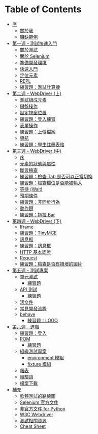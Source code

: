 # Table of Contents

- [序](README.md)
  - [關於我](https://docs.google.com/presentation/d/1ADinTuSL-FzdJCXh1wtYPzYPkB0oz7Ar2gUSbsNC79Y/edit?usp=sharing)
  - [職缺範例](career_example.md)
- [第一週 - 測試快速入門]()
  - [關於測試](https://docs.google.com/presentation/d/1egb5fterPeKqgL3vDc-EFQFZrBk_2A8DkmkR5rUvQ7U/edit?usp=sharing)
  - [關於 Selenium](https://docs.google.com/presentation/d/1iwx2zT80WqPcM0Ocp85b16RTmh9rEVPK9ibY3lI7lO0/edit?usp=sharing)
  - [準備開發環境](install.md)
  - [快速入門](getting_started.md)
  - [定位元素](locating_elements.md)
  - [REPL](repl.md)
  - [練習題：測試計算機](practices/week1.md)
- [第二週 - WebDriver (上)]()
  - [測試組成元素](https://docs.google.com/presentation/d/1AIACdZOigiMX4VmOcXEG_TIfAE6j80CUElF8ZiVHRk0/edit?usp=sharing)
  - [鍵盤操作](keyboard.md)
  - [設定視窗位置](set_window_position.md)
  - [練習題：登入練習](practices/week2-1.md)
  - [表單操作](form.md)
  - [練習題：上傳檔案](practices/week2-2.md)
  - [導航](navigating.md)
  - [練習題：學生註冊表格](practices/week2-3.md)
- [第三週 - WebDriver (中)]()
  - [序](https://docs.google.com/presentation/d/1wB5iSF2NihFT6ZVbMm1XQtburXA75vSArYtKuvOygRg/edit?usp=sharing)
  - [元素的狀態與屬性](web_element.md)
  - [斷言檢查](assert.md)
  - [練習題：檢查 Tab 是否可以正常切換](practices/week3-1.md)
  - [練習題：檢查欄位是否能被輸入](practices/week3-2.md)
  - [等待 (Wait)](waits.md)
  - [預期條件](expected_conditions.md)
  - [練習題：非同步行為](practices/week3-3.md)
  - [動作鏈](action_chains.md)
  - [練習題：拖拉 Bar](practices/week3-4.md)
- [第四週 - WebDriver (下)]()
  - [Iframe](iframe.md)
  - [練習題：TinyMCE](practices/week4-1.md)
  - [訊息框](alert_prompt_confirm.md)
  - [練習題：訊息框](practices/week4-2.md)
  - [HTTP 基本認證](basic_http_authentication.md)
  - [Request](request.md)
  - [練習題：檢查是否有損壞的圖片](practices/week4-3.md)
- [第五週 - 測試專案]()
  - [單元測試](unittest.md)
    - [練習題](practices/week5-1.md)
  - [API 測試](api_testing.md)
    - [練習題](practices/week5-2.md)
  - [活文件](living_document.md)
  - [常見開發流程](testing_dev_flow.md)
  - [behave](behave.md)
    - [練習題：LOGO](practices/week5-3.md)
- [第六週 - 進階]()
  - [練習題：登入](practices/week6-1.md)
  - [POM](pom.md)
    - [練習題](practices/week6-2.md)
  - [組織測試專案](organization.md)
    - [environment 模組](environment.md)
    - [fixture 模組](fixture.md)
  - [報表](report.md)
  - [經驗談](experience-talks.md)
  - [檔案下載](download.md)
- [補充]()
  - [軟體測試的路線圖](roadmap.md)
  - [Selenium 官方文件](https://www.selenium.dev/documentation/en/)
  - [非官方文件 for Python](https://selenium-python.readthedocs.io/)
  - [W3C Webdriver](https://www.w3.org/TR/webdriver1/)
  - [測試相關資源](resource.md)
  - [Cheat Sheet](cheat_sheet.md)

<!--
- [第六週]()
  - [Scenario Outline](outline.md)
  - [常見錯誤處理](error.md)
  - [進階選取元素](locating_elements_advanced.md)
  - [日期選擇器](date_picker.md)
  - [WebDriver API](webdriver-api.md)
  - [測試計畫](test_plan.md)
 -->
